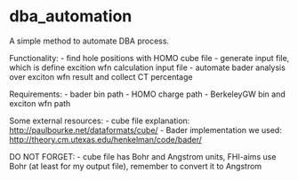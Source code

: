 # dba_automation
A simple method to automate DBA process.

Functionality:
    - find hole positions with HOMO cube file
    - generate input file, which is define excition wfn calculation input file
    - automate bader analysis over exciton wfn result and collect CT percentage

Requirements:
    - bader bin path
    - HOMO charge path
    - BerkeleyGW bin and exciton wfn path

Some external resources:
    - cube file explanation: http://paulbourke.net/dataformats/cube/
    - Bader implementation we used: http://theory.cm.utexas.edu/henkelman/code/bader/

DO NOT FORGET:
    - cube file has Bohr and Angstrom units, FHI-aims use Bohr (at least for my output file), remember to convert it to Angstrom
